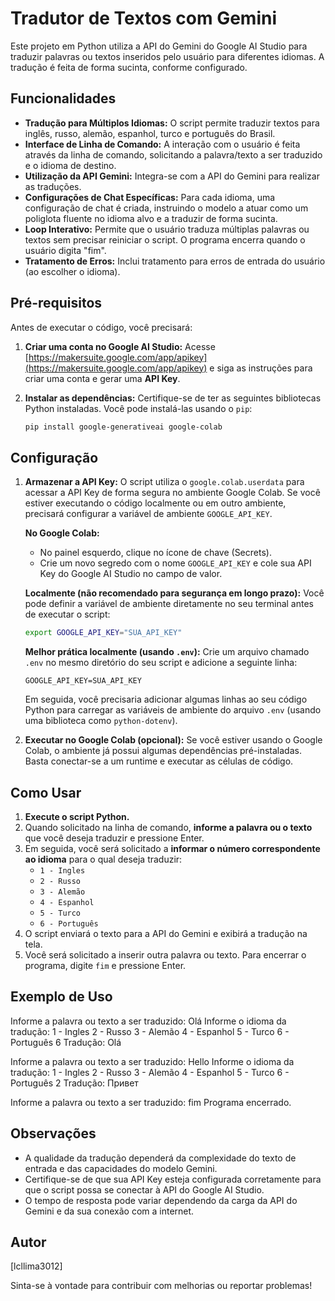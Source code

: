 # Tradutor de Textos com Gemini

Este projeto em Python utiliza a API do Gemini do Google AI Studio para traduzir palavras ou textos inseridos pelo usuário para diferentes idiomas. A tradução é feita de forma sucinta, conforme configurado.

## Funcionalidades

* **Tradução para Múltiplos Idiomas:** O script permite traduzir textos para inglês, russo, alemão, espanhol, turco e português do Brasil.
* **Interface de Linha de Comando:** A interação com o usuário é feita através da linha de comando, solicitando a palavra/texto a ser traduzido e o idioma de destino.
* **Utilização da API Gemini:** Integra-se com a API do Gemini para realizar as traduções.
* **Configurações de Chat Específicas:** Para cada idioma, uma configuração de chat é criada, instruindo o modelo a atuar como um poliglota fluente no idioma alvo e a traduzir de forma sucinta.
* **Loop Interativo:** Permite que o usuário traduza múltiplas palavras ou textos sem precisar reiniciar o script. O programa encerra quando o usuário digita "fim".
* **Tratamento de Erros:** Inclui tratamento para erros de entrada do usuário (ao escolher o idioma).

## Pré-requisitos

Antes de executar o código, você precisará:

1.  **Criar uma conta no Google AI Studio:** Acesse [https://makersuite.google.com/app/apikey](https://makersuite.google.com/app/apikey) e siga as instruções para criar uma conta e gerar uma **API Key**.
2.  **Instalar as dependências:** Certifique-se de ter as seguintes bibliotecas Python instaladas. Você pode instalá-las usando o `pip`:

    ```bash
    pip install google-generativeai google-colab
    ```

## Configuração

1.  **Armazenar a API Key:** O script utiliza o `google.colab.userdata` para acessar a API Key de forma segura no ambiente Google Colab. Se você estiver executando o código localmente ou em outro ambiente, precisará configurar a variável de ambiente `GOOGLE_API_KEY`.

    **No Google Colab:**
    * No painel esquerdo, clique no ícone de chave (Secrets).
    * Crie um novo segredo com o nome `GOOGLE_API_KEY` e cole sua API Key do Google AI Studio no campo de valor.

    **Localmente (não recomendado para segurança em longo prazo):**
    Você pode definir a variável de ambiente diretamente no seu terminal antes de executar o script:

    ```bash
    export GOOGLE_API_KEY="SUA_API_KEY"
    ```

    **Melhor prática localmente (usando `.env`):**
    Crie um arquivo chamado `.env` no mesmo diretório do seu script e adicione a seguinte linha:

    ```
    GOOGLE_API_KEY=SUA_API_KEY
    ```

    Em seguida, você precisaria adicionar algumas linhas ao seu código Python para carregar as variáveis de ambiente do arquivo `.env` (usando uma biblioteca como `python-dotenv`).

2.  **Executar no Google Colab (opcional):** Se você estiver usando o Google Colab, o ambiente já possui algumas dependências pré-instaladas. Basta conectar-se a um runtime e executar as células de código.

## Como Usar

1.  **Execute o script Python.**
2.  Quando solicitado na linha de comando, **informe a palavra ou o texto** que você deseja traduzir e pressione Enter.
3.  Em seguida, você será solicitado a **informar o número correspondente ao idioma** para o qual deseja traduzir:
    * `1 - Ingles`
    * `2 - Russo`
    * `3 - Alemão`
    * `4 - Espanhol`
    * `5 - Turco`
    * `6 - Português`
4.  O script enviará o texto para a API do Gemini e exibirá a tradução na tela.
5.  Você será solicitado a inserir outra palavra ou texto. Para encerrar o programa, digite `fim` e pressione Enter.

## Exemplo de Uso

Informe a palavra ou texto a ser traduzido: Olá
Informe o idioma da tradução:
1 - Ingles
2 - Russo
3 - Alemão
4 - Espanhol
5 - Turco
6 - Português
6
Tradução:  Olá

Informe a palavra ou texto a ser traduzido: Hello
Informe o idioma da tradução:
1 - Ingles
2 - Russo
3 - Alemão
4 - Espanhol
5 - Turco
6 - Português
2
Tradução:  Привет

Informe a palavra ou texto a ser traduzido: fim
Programa encerrado.


## Observações

* A qualidade da tradução dependerá da complexidade do texto de entrada e das capacidades do modelo Gemini.
* Certifique-se de que sua API Key esteja configurada corretamente para que o script possa se conectar à API do Google AI Studio.
* O tempo de resposta pode variar dependendo da carga da API do Gemini e da sua conexão com a internet.

## Autor

[lcllima3012]

Sinta-se à vontade para contribuir com melhorias ou reportar problemas!
